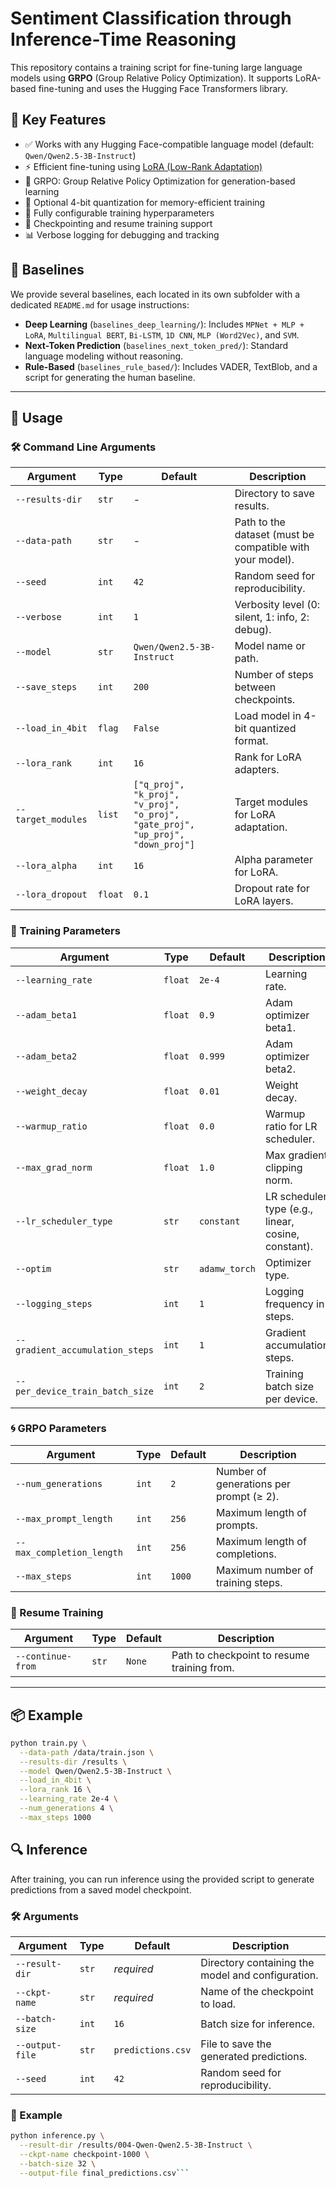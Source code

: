 # Sentiment Classification through Inference-Time Reasoning

This repository contains a training script for fine-tuning large language models using **GRPO** (Group Relative Policy Optimization). It supports LoRA-based fine-tuning and uses the Hugging Face Transformers library.


## 🚀 Key Features

- ✅ Works with any Hugging Face-compatible language model (default: `Qwen/Qwen2.5-3B-Instruct`)
- ⚡ Efficient fine-tuning using [LoRA (Low-Rank Adaptation)](https://arxiv.org/abs/2106.09685)
- 🧠 GRPO: Group Relative Policy Optimization for generation-based learning
- 🧊 Optional 4-bit quantization for memory-efficient training
- 🎯 Fully configurable training hyperparameters
- 💾 Checkpointing and resume training support
- 📊 Verbose logging for debugging and tracking

## 🧪 Baselines

We provide several baselines, each located in its own subfolder with a dedicated `README.md` for usage instructions:

- **Deep Learning** (`baselines_deep_learning/`): Includes `MPNet + MLP + LoRA`, `Multilingual BERT`, `Bi-LSTM`, `1D CNN`, `MLP (Word2Vec)`, and `SVM`.
- **Next-Token Prediction** (`baselines_next_token_pred/`): Standard language modeling without reasoning.
- **Rule-Based** (`baselines_rule_based/`): Includes VADER, TextBlob, and a script for generating the human baseline.

---

## 🧠 Usage

### 🛠️ Command Line Arguments

| Argument                        | Type      | Default                           | Description |
|--------------------------------|-----------|-----------------------------------|-------------|
| `--results-dir`                | `str`     | -                                 | Directory to save results. |
| `--data-path`                  | `str`     | -                                 | Path to the dataset (must be compatible with your model). |
| `--seed`                       | `int`     | `42`                              | Random seed for reproducibility. |
| `--verbose`                    | `int`     | `1`                               | Verbosity level (0: silent, 1: info, 2: debug). |
| `--model`                      | `str`     | `Qwen/Qwen2.5-3B-Instruct`        | Model name or path. |
| `--save_steps`                 | `int`     | `200`                             | Number of steps between checkpoints. |
| `--load_in_4bit`               | `flag`    | `False`                           | Load model in 4-bit quantized format. |
| `--lora_rank`                  | `int`     | `16`                              | Rank for LoRA adapters. |
| `--target_modules`             | `list`    | `["q_proj", "k_proj", "v_proj", "o_proj", "gate_proj", "up_proj", "down_proj"]` | Target modules for LoRA adaptation. |
| `--lora_alpha`                 | `int`     | `16`                              | Alpha parameter for LoRA. |
| `--lora_dropout`               | `float`   | `0.1`                             | Dropout rate for LoRA layers. |

### 🧪 Training Parameters

| Argument                        | Type      | Default  | Description |
|--------------------------------|-----------|----------|-------------|
| `--learning_rate`              | `float`   | `2e-4`   | Learning rate. |
| `--adam_beta1`                | `float`   | `0.9`    | Adam optimizer beta1. |
| `--adam_beta2`                | `float`   | `0.999`  | Adam optimizer beta2. |
| `--weight_decay`              | `float`   | `0.01`   | Weight decay. |
| `--warmup_ratio`              | `float`   | `0.0`    | Warmup ratio for LR scheduler. |
| `--max_grad_norm`             | `float`   | `1.0`    | Max gradient clipping norm. |
| `--lr_scheduler_type`         | `str`     | `constant` | LR scheduler type (e.g., linear, cosine, constant). |
| `--optim`                     | `str`     | `adamw_torch` | Optimizer type. |
| `--logging_steps`             | `int`     | `1`      | Logging frequency in steps. |
| `--gradient_accumulation_steps` | `int`   | `1`      | Gradient accumulation steps. |
| `--per_device_train_batch_size` | `int`   | `2`      | Training batch size per device. |

### 🌀 GRPO Parameters

| Argument                        | Type      | Default | Description |
|--------------------------------|-----------|---------|-------------|
| `--num_generations`           | `int`     | `2`     | Number of generations per prompt (≥ 2). |
| `--max_prompt_length`         | `int`     | `256`   | Maximum length of prompts. |
| `--max_completion_length`     | `int`     | `256`   | Maximum length of completions. |
| `--max_steps`                 | `int`     | `1000`  | Maximum number of training steps. |

### 🔁 Resume Training

| Argument         | Type   | Default | Description |
|------------------|--------|---------|-------------|
| `--continue-from` | `str` | `None`  | Path to checkpoint to resume training from. |

---

## 📦 Example

```bash
python train.py \
  --data-path /data/train.json \
  --results-dir /results \
  --model Qwen/Qwen2.5-3B-Instruct \
  --load_in_4bit \
  --lora_rank 16 \
  --learning_rate 2e-4 \
  --num_generations 4 \
  --max_steps 1000
```

## 🔍 Inference

After training, you can run inference using the provided script to generate predictions from a saved model checkpoint.

### 🛠️ Arguments

| Argument         | Type   | Default             | Description                                      |
|------------------|--------|---------------------|--------------------------------------------------|
| `--result-dir`   | `str`  | _required_          | Directory containing the model and configuration. |
| `--ckpt-name`    | `str`  | _required_          | Name of the checkpoint to load.                  |
| `--batch-size`   | `int`  | `16`                | Batch size for inference.                        |
| `--output-file`  | `str`  | `predictions.csv`   | File to save the generated predictions.          |
| `--seed`         | `int`  | `42`                | Random seed for reproducibility.                 |

### 🧪 Example

```bash
python inference.py \
  --result-dir /results/004-Qwen-Qwen2.5-3B-Instruct \
  --ckpt-name checkpoint-1000 \
  --batch-size 32 \
  --output-file final_predictions.csv```
